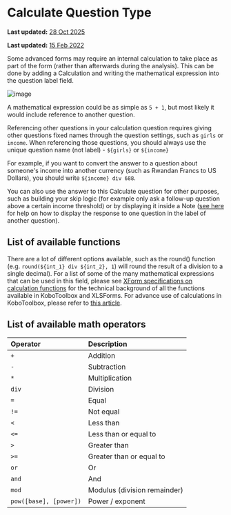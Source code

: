 # Calculate Question Type
**Last updated:** <a href="https://github.com/kobotoolbox/docs/blob/01270a828ec846731411368326ba58114adda98e/source/calculate_questions.md" class="reference">28 Oct 2025</a>


**Last updated:**
<a href="https://github.com/kobotoolbox/docs/blob/511ea4cb3c698a4b45e7c2b4efd1af4e356e811f/source/calculate_questions.md" class="reference">15
Feb 2022</a>

Some advanced forms may require an internal calculation to take place as part of
the form (rather than afterwards during the analysis). This can be done by
adding a Calculation and writing the mathematical expression into the question
label field.

![image](/images/calculate_questions/calculation.gif)

A mathematical expression could be as simple as `5 + 1`, but most likely it
would include reference to another question.

Referencing other questions in your calculation question requires giving other
questions fixed names through the question settings, such as `girls` or
`income`. When referencing those questions, you should always use the unique
question name (not label) - `${girls}` or `${income}`

For example, if you want to convert the answer to a question about someone's
income into another currency (such as Rwandan Francs to US Dollars), you should
write `${income} div 688`.

You can also use the answer to this Calculate question for other purposes, such
as building your skip logic (for example only ask a follow-up question above a
certain income threshold) or by displaying it inside a Note
([see here](responses_inside_question.md) for help on how to display the
response to one question in the label of another question).

## List of available functions

There are a lot of different options available, such as the round() function
(e.g. `round(${int_1} div ${int_2}, 1`) will round the result of a division to a
single decimal). For a list of some of the many mathematical expressions that
can be used in this field, please see
[XForm specifications on calculation functions](https://docs.getodk.org/form-operators-functions/)
for the technical background of all the functions available in KoboToolbox and
XLSForms. For advance use of calculations in KoboToolbox, please refer to
[this article](advanced_calculate.md).

## List of available math operators

| Operator               | Description                  |
| :--------------------- | :--------------------------- |
| `+`                    | Addition                     |
| `-`                    | Subtraction                  |
| `*`                    | Multiplication               |
| `div`                  | Division                     |
| `=`                    | Equal                        |
| `!=`                   | Not equal                    |
| `<`                    | Less than                    |
| `<=`                   | Less than or equal to        |
| `>`                    | Greater than                 |
| `>=`                   | Greater than or equal to     |
| `or`                   | Or                           |
| `and`                  | And                          |
| `mod`                  | Modulus (division remainder) |
| `pow([base], [power])` | Power / exponent             |
